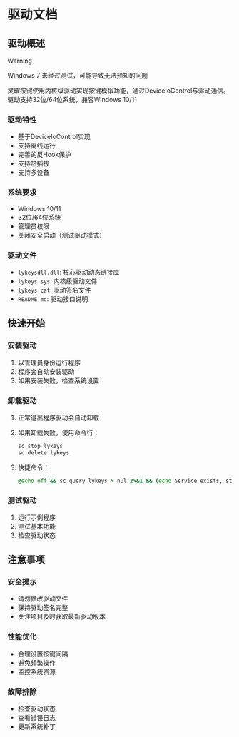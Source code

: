 # 驱动文档

## 驱动概述

> [!WARNING]
> Windows 7 未经过测试，可能导致无法预知的问题

灵曜按键使用内核级驱动实现按键模拟功能，通过DeviceIoControl与驱动通信。驱动支持32位/64位系统，兼容Windows 10/11

### 驱动特性
- 基于DeviceIoControl实现
- 支持离线运行
- 完善的反Hook保护
- 支持热插拔
- 支持多设备

### 系统要求
- Windows 10/11
- 32位/64位系统
- 管理员权限
- 关闭安全启动（测试驱动模式）

### 驱动文件
- `lykeysdll.dll`: 核心驱动动态链接库
- `lykeys.sys`: 内核级驱动文件
- `lykeys.cat`: 驱动签名文件
- `README.md`: 驱动接口说明

## 快速开始

### 安装驱动
1. 以管理员身份运行程序
2. 程序会自动安装驱动
3. 如果安装失败，检查系统设置

### 卸载驱动
1. 正常退出程序驱动会自动卸载
2. 如果卸载失败，使用命令行：
   ```cmd
   sc stop lykeys
   sc delete lykeys
   ```

3. 快捷命令：
   ```cmd
   @echo off && sc query lykeys > nul 2>&1 && (echo Service exists, stopping... && sc stop lykeys > nul 2>&1 && timeout /t 2 /nobreak > nul && sc delete lykeys > nul 2>&1 && echo Service deleted successfully && exit) || (echo Service does not exist && exit)
   ```

### 测试驱动
1. 运行示例程序
2. 测试基本功能
3. 检查驱动状态

## 注意事项

### 安全提示
- 请勿修改驱动文件
- 保持驱动签名完整
- 关注项目及时获取最新驱动版本

### 性能优化
- 合理设置按键间隔
- 避免频繁操作
- 监控系统资源

### 故障排除
- 检查驱动状态
- 查看错误日志
- 更新系统补丁 